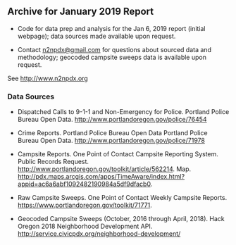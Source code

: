 ## Archive for January 2019 Report

  * Code for data prep and analysis for the Jan 6, 2019 report (initial webpage); data sources made available upon request.

  * Contact n2npdx@gmail.com for questions about sourced data and methodology; geocoded campsite sweeps data is available upon request.

  See http://www.n2npdx.org


### Data Sources

* Dispatched Calls to 9-1-1 and Non-Emergency for Police. Portland Police Bureau Open Data. http://www.portlandoregon.gov/police/76454

* Crime Reports. Portland Police Bureau Open Data Portland Police Bureau Open Data. http://www.portlandoregon.gov/police/71978

* Campsite Reports. One Point of Contact Campsite Reporting System. Public Records Request. http://www.portlandoregon.gov/toolkit/article/562214. Map. http://pdx.maps.arcgis.com/apps/TimeAware/index.html?appid=ac6a6abf1092482190984a5df9dfacb0.

* Raw Campsite Sweeps. One Point of Contact Weekly Campsite Reports. https://www.portlandoregon.gov/toolkit/71771.

* Geocoded Campsite Sweeps (October, 2016 through April, 2018). Hack Oregon 2018 Neighborhood Development API. http://service.civicpdx.org/neighborhood-development/

